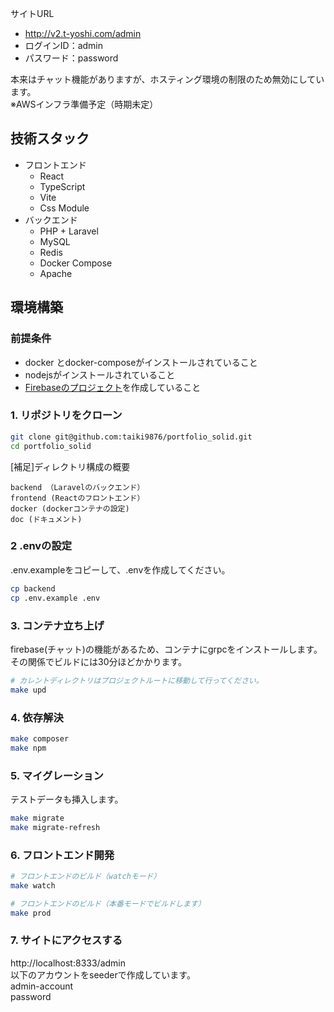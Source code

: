 サイトURL
* http://v2.t-yoshi.com/admin
* ログインID：admin
* パスワード：password

本来はチャット機能がありますが、ホスティング環境の制限のため無効にしています。  
※AWSインフラ準備予定（時期未定）

## 技術スタック
* フロントエンド
  * React
  * TypeScript
  * Vite
  * Css Module
* バックエンド
  * PHP + Laravel
  * MySQL
  * Redis
  * Docker Compose
  * Apache

## 環境構築

### 前提条件
* docker とdocker-composeがインストールされていること
* nodejsがインストールされていること
* [Firebaseのプロジェクト](doc/firebase/firebase_setup.md)を作成していること

### 1. リポジトリをクローン
```bash
git clone git@github.com:taiki9876/portfolio_solid.git
cd portfolio_solid
```
[補足]ディレクトリ構成の概要
```
backend （Laravelのバックエンド）
frontend (Reactのフロントエンド）
docker (dockerコンテナの設定)
doc (ドキュメント)
```


### 2 .envの設定
.env.exampleをコピーして、.envを作成してください。
```bash
cp backend
cp .env.example .env
```

### 3. コンテナ立ち上げ
firebase(チャット)の機能があるため、コンテナにgrpcをインストールします。  
その関係でビルドには30分ほどかかります。  
```bash
# カレントディレクトリはプロジェクトルートに移動して行ってください。
make upd
```

### 4. 依存解決
```bash
make composer
make npm
```

### 5. マイグレーション
テストデータも挿入します。
```bash
make migrate
make migrate-refresh
```

### 6. フロントエンド開発
```bash
# フロントエンドのビルド（watchモード）
make watch

# フロントエンドのビルド（本番モードでビルドします）
make prod
```

### 7. サイトにアクセスする
http://localhost:8333/admin  
以下のアカウントをseederで作成しています。  
admin-account  
password  



